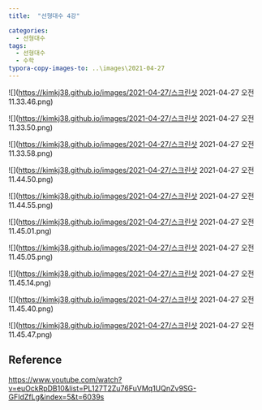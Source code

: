 ```yaml
---
title:  "선형대수 4강"

categories:
  - 선형대수
tags:
  - 선형대수
  - 수학
typora-copy-images-to: ..\images\2021-04-27
---
```


![](https://kimkj38.github.io/images/2021-04-27/스크린샷 2021-04-27 오전 11.33.46.png)

![](https://kimkj38.github.io/images/2021-04-27/스크린샷 2021-04-27 오전 11.33.50.png)

![](https://kimkj38.github.io/images/2021-04-27/스크린샷 2021-04-27 오전 11.33.58.png)

![](https://kimkj38.github.io/images/2021-04-27/스크린샷 2021-04-27 오전 11.44.50.png)

![](https://kimkj38.github.io/images/2021-04-27/스크린샷 2021-04-27 오전 11.44.55.png)

![](https://kimkj38.github.io/images/2021-04-27/스크린샷 2021-04-27 오전 11.45.01.png)

![](https://kimkj38.github.io/images/2021-04-27/스크린샷 2021-04-27 오전 11.45.05.png)

![](https://kimkj38.github.io/images/2021-04-27/스크린샷 2021-04-27 오전 11.45.14.png)

![](https://kimkj38.github.io/images/2021-04-27/스크린샷 2021-04-27 오전 11.45.40.png)

![](https://kimkj38.github.io/images/2021-04-27/스크린샷 2021-04-27 오전 11.45.47.png)


## Reference
<https://www.youtube.com/watch?v=euOckRpDB10&list=PL127T2Zu76FuVMq1UQnZv9SG-GFIdZfLg&index=5&t=6039s>
